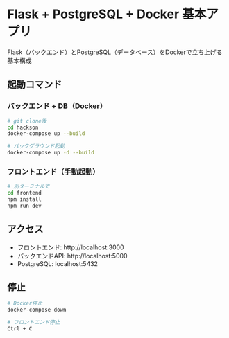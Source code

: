 # Flask + PostgreSQL + Docker 基本アプリ

Flask（バックエンド）とPostgreSQL（データベース）をDockerで立ち上げる基本構成

## 起動コマンド

### バックエンド + DB（Docker）
```bash
# git clone後
cd hackson
docker-compose up --build

# バックグラウンド起動
docker-compose up -d --build
```

### フロントエンド（手動起動）
```bash
# 別ターミナルで
cd frontend
npm install
npm run dev
```

## アクセス
- フロントエンド: http://localhost:3000
- バックエンドAPI: http://localhost:5000
- PostgreSQL: localhost:5432

## 停止
```bash
# Docker停止
docker-compose down

# フロントエンド停止
Ctrl + C
```